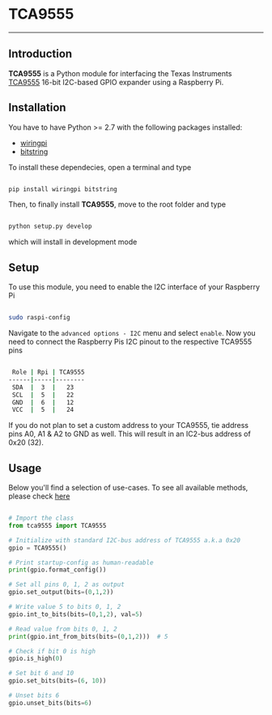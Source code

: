 # TCA9555

***

## Introduction

**TCA9555** is a Python module for interfacing the Texas Instruments [TCA9555](https://www.ti.com/lit/ds/symlink/tca9555.pdf) 16-bit I2C-based GPIO expander using a Raspberry Pi.

## Installation

You have to have Python >= 2.7 with the following packages installed:

- [wiringpi](https://github.com/WiringPi/WiringPi-Python)
- [bitstring](https://github.com/scott-griffiths/bitstring)

To install these dependecies, open a terminal and type
```bash

pip install wiringpi bitstring
```
Then, to finally install **TCA9555**, move to the root folder and type
```bash

python setup.py develop
```

which will install in development mode

## Setup

To use this module, you need to enable the I2C interface of your Raspberry Pi

```bash

sudo raspi-config
```

Navigate to the `advanced options - I2C` menu and select `enable`. Now you need to connect the Raspberry Pis I2C pinout to the respective TCA9555 pins
```bash

 Role | Rpi | TCA9555
------|-----|--------
 SDA  |  3  |   23   
 SCL  |  5  |   22   
 GND  |  6  |   12   
 VCC  |  5  |   24   
```

If you do not plan to set a custom address to your TCA9555, tie address pins A0, A1 & A2 to GND as well. This will result in an IC2-bus address of 0x20 (32).
 
## Usage

Below you'll find a selection of use-cases. To see all available methods, please check [here](https://github.com/leloup314/TCA9555/blob/master/tca9555/tca9555.py)

```python

# Import the class
from tca9555 import TCA9555

# Initialize with standard I2C-bus address of TCA9555 a.k.a 0x20
gpio = TCA9555()

# Print startup-config as human-readable
print(gpio.format_config())

# Set all pins 0, 1, 2 as output
gpio.set_output(bits=(0,1,2))

# Write value 5 to bits 0, 1, 2
gpio.int_to_bits(bits=(0,1,2), val=5)

# Read value from bits 0, 1, 2 
print(gpio.int_from_bits(bits=(0,1,2)))  # 5

# Check if bit 0 is high
gpio.is_high(0)

# Set bit 6 and 10
gpio.set_bits(bits=(6, 10))

# Unset bits 6
gpio.unset_bits(bits=6)
```
